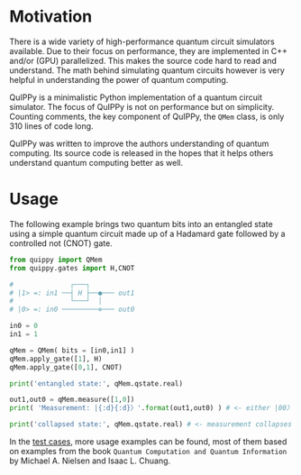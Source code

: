 # Motivation
There is a wide variety of high-performance quantum circuit simulators available.
Due to their focus on performance, they are implemented in C++ and/or (GPU)
parallelized. This makes the source code hard to read and understand. The math
behind simulating quantum circuits however is very helpful in understanding
the power of quantum computing.

QuIPPy is a minimalistic Python implementation of a quantum circuit simulator.
The focus of QuIPPy is not on performance but on simplicity. Counting comments,
the key component of QuIPPy, the `QMem` class, is only 310 lines of code long.

QuIPPy was written to improve the authors understanding of quantum computing.
Its source code is released in the hopes that it helps others understand
quantum computing better as well.

# Usage
The following example brings two quantum bits into an entangled state using a
simple quantum circuit made up of a Hadamard gate followed by a controlled not
(CNOT) gate.

```py
from quippy import QMem
from quippy.gates import H,CNOT

#              ┌───┐
# |1> =: in1 ──┤ H ├──●─── out1
#              └───┘  │
# |0> =: in0 ─────────⊕─── out0

in0 = 0
in1 = 1

qMem = QMem( bits = [in0,in1] )
qMem.apply_gate([1], H)
qMem.apply_gate([0,1], CNOT)

print('entangled state:', qMem.qstate.real)

out1,out0 = qMem.measure([1,0])
print( 'Measurement: |{:d}{:d}〉'.format(out1,out0) ) # <- either |00〉or |11〉

print('collapsed state:', qMem.qstate.real) # <- measurement collapses quantum state
```

In the [test cases](./tests/q_mem_tests.py), more usage examples can be found, most of them
based on examples from the book `Quantum Computation and Quantum Information`
by Michael A. Nielsen and Isaac L. Chuang.
